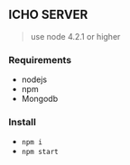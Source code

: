 ## ICHO SERVER

> use node 4.2.1 or higher

### Requirements
 - nodejs
 - npm
 - Mongodb

### Install
 - `npm i`
 - `npm start`
